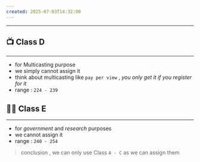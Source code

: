```yaml
---
created: 2025-07-03T14:32:00
---
```

---

## 📺 Class D
---
* for Multicasting purpose
* we simply cannot assign it 
* think about multicasting like `pay per view` , *you only get it if you register for it*
* range : `224 - 239`


## 🧑‍⚖️ Class E
---
* for *government* and *research* purposes
* we cannot assign it 
* range : `240 - 254`

> conclusion , we can only use Class `A - C` as we can assign them 